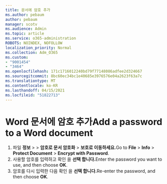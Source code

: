 ```yaml
---
title: 문서에 암호 추가
ms.author: pebaum
author: pebaum
manager: scotv
ms.audience: Admin
ms.topic: article
ms.service: o365-administration
ROBOTS: NOINDEX, NOFOLLOW
localization_priority: Normal
ms.collection: Adm_O365
ms.custom:
- "9001454"
- "3464"
ms.openlocfilehash: 171c1716012240bd79f77148086adfee2d324667
ms.sourcegitcommit: 8bc60ec34bc1e40685e3976576e04a2623f63a7c
ms.translationtype: MT
ms.contentlocale: ko-KR
ms.lasthandoff: 04/15/2021
ms.locfileid: "51822713"
---
```

# <a name="add-a-password-to-a-word-document"></a><span data-ttu-id="96dc9-102">Word 문서에 암호 추가</span><span class="sxs-lookup"><span data-stu-id="96dc9-102">Add a password to a Word document</span></span>

1. <span data-ttu-id="96dc9-103">파일 **정보**  >    >  **암호로 문서 암호화**  >  **보호로 이동하세요.**</span><span class="sxs-lookup"><span data-stu-id="96dc9-103">Go to **File** > **Info** > **Protect Document** > **Encrypt with Password**.</span></span>
2. <span data-ttu-id="96dc9-104">사용할 암호를 입력하고 확인 을 **선택 합니다.**</span><span class="sxs-lookup"><span data-stu-id="96dc9-104">Enter the password you want to use, and then choose **OK**.</span></span>
3. <span data-ttu-id="96dc9-105">암호를 다시 입력한 다음 확인 을 **선택 합니다.**</span><span class="sxs-lookup"><span data-stu-id="96dc9-105">Re-enter the password, and then choose **OK**.</span></span>